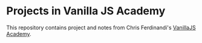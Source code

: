 # Projects in Vanilla JS Academy 

This repository contains project and notes from Chris Ferdinandi's [VanillaJS Academy](https://vanillajsacademy.com/).

